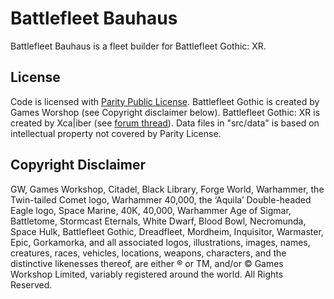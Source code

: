# Battlefleet Bauhaus

Battlefleet Bauhaus is a fleet builder for Battlefleet Gothic: XR.

## License

Code is licensed with [Parity Public License](https://github.com/freiksenet/listbyggare/blob/master/LICENSE.md). Battlefleet Gothic is created by Games Worshop (see Copyright disclaimer below). Battlefleet Gothic: XR is created by Xca|iber (see [forum thread](https://www.specialist-arms.com/forum/index.php?topic=7869.0)). Data files in "src/data" is based on intellectual property not covered by Parity License.

## Copyright Disclaimer

GW, Games Workshop, Citadel, Black Library, Forge World, Warhammer, the Twin-tailed Comet logo, Warhammer 40,000, the ‘Aquila’ Double-headed Eagle logo, Space Marine, 40K, 40,000, Warhammer Age of Sigmar, Battletome, Stormcast Eternals, White Dwarf, Blood Bowl, Necromunda, Space Hulk, Battlefleet Gothic, Dreadfleet, Mordheim, Inquisitor, Warmaster, Epic, Gorkamorka, and all associated logos, illustrations, images, names, creatures, races, vehicles, locations, weapons, characters, and the distinctive likenesses thereof, are either ® or TM, and/or © Games Workshop Limited, variably registered around the world. All Rights Reserved.
